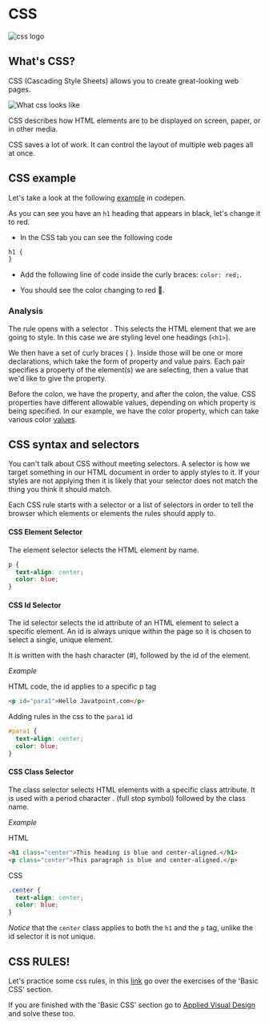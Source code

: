# CSS

![css logo](https://user-images.githubusercontent.com/22002193/69540470-55a77800-0f8f-11ea-9898-0acd26043695.png)

## What's CSS?

CSS (Cascading Style Sheets) allows you to create great-looking web pages.

![What css looks like](https://user-images.githubusercontent.com/22002193/69540398-2c86e780-0f8f-11ea-9b64-812ed09956fc.jpg)

CSS describes how HTML elements are to be displayed on screen, paper, or in other media.

CSS saves a lot of work. It can control the layout of multiple web pages all at once.

## CSS example

Let's take a look at the following [example](https://codepen.io/shiryz/pen/VwwOBGa?editors=1100#0) in codepen.

As you can see you have an `h1` heading that appears in black, let's change it to red.

- In the CSS tab you can see the following code

```css
h1 {
}
```

- Add the following line of code inside the curly braces: `color: red;`.

- You should see the color changing to red :tada:.

### Analysis

The rule opens with a selector . This selects the HTML element that we are going to style. In this case we are styling level one headings (`<h1>`).

We then have a set of curly braces { }. Inside those will be one or more declarations, which take the form of property and value pairs. Each pair specifies a property of the element(s) we are selecting, then a value that we'd like to give the property.

Before the colon, we have the property, and after the colon, the value. CSS properties have different allowable values, depending on which property is being specified. In our example, we have the color property, which can take various color [values](https://developer.mozilla.org/en-US/docs/Learn/CSS/Building_blocks/Values_and_units#Color).

## CSS syntax and selectors

You can't talk about CSS without meeting selectors. A selector is how we target something in our HTML document in order to apply styles to it. If your styles are not applying then it is likely that your selector does not match the thing you think it should match.

Each CSS rule starts with a selector or a list of selectors in order to tell the browser which elements or elements the rules should apply to.

#### CSS Element Selector

The element selector selects the HTML element by name.

```css
p {
  text-align: center;
  color: blue;
}
```

#### CSS Id Selector

The id selector selects the id attribute of an HTML element to select a specific element. An id is always unique within the page so it is chosen to select a single, unique element.

It is written with the hash character (#), followed by the id of the element.

_Example_

HTML code, the id applies to a specific p tag

```html
<p id="para1">Hello Javatpoint.com</p>
```

Adding rules in the css to the `para1` id

```css
#para1 {
  text-align: center;
  color: blue;
}
```

#### CSS Class Selector

The class selector selects HTML elements with a specific class attribute. It is used with a period character . (full stop symbol) followed by the class name.

_Example_

HTML

```html
<h1 class="center">This heading is blue and center-aligned.</h1>
<p class="center">This paragraph is blue and center-aligned.</p>
```

CSS

```css
.center {
  text-align: center;
  color: blue;
}
```

_Notice_ that the `center` class applies to both the `h1` and the `p` tag, unlike the id selector it is not unique.

## CSS RULES!

Let's practice some css rules, in this [link](https://www.freecodecamp.org/learn/responsive-web-design/basic-css/) go over the exercises of the 'Basic CSS'  section. 

If you are finished with the 'Basic CSS' section go to [Applied Visual Design](https://www.freecodecamp.org/learn/responsive-web-design/applied-visual-design/) and solve these too.



